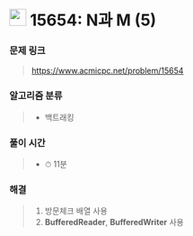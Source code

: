 # <img src="https://static.solved.ac/tier_small/8.svg" width=30> 15654: N과 M (5)

### 문제 링크

> https://www.acmicpc.net/problem/15654

### 알고리즘 분류
>- 백트래킹

### 풀이 시간

> - ⏱ 11분

### 해결

> 1. 방문체크 배열 사용
> 2. **BufferedReader**, **BufferedWriter** 사용